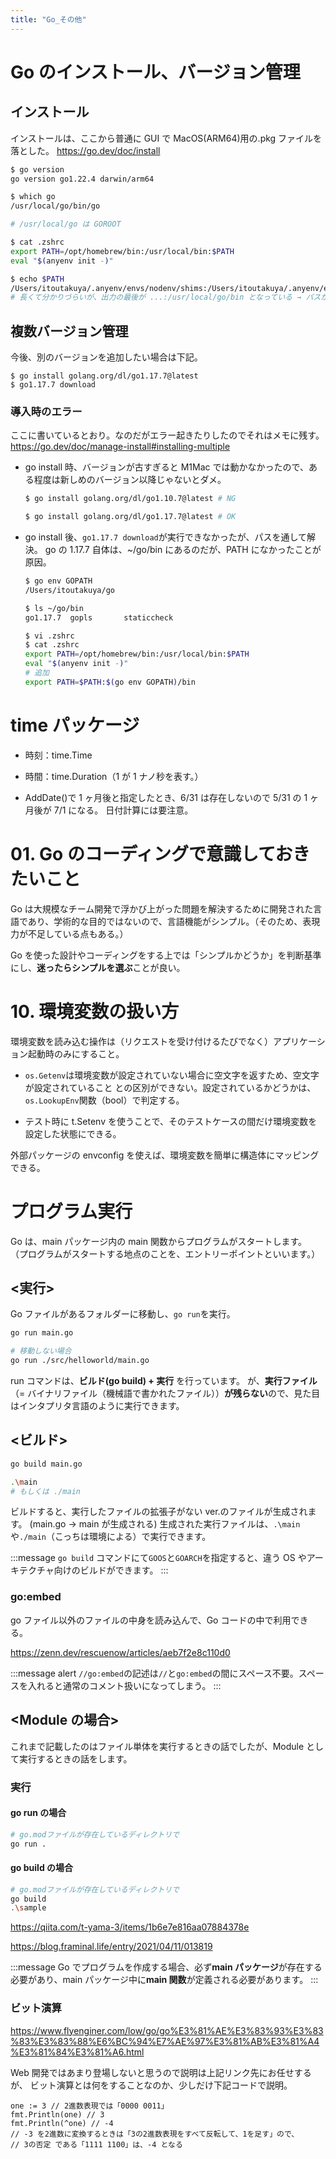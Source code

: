 ```yaml
---
title: "Go_その他"
---
```


# Go のインストール、バージョン管理

## インストール

インストールは、ここから普通に GUI で MacOS(ARM64)用の.pkg ファイルを落とした。
https://go.dev/doc/install

```sh
$ go version
go version go1.22.4 darwin/arm64

$ which go
/usr/local/go/bin/go

# /usr/local/go は GOROOT

$ cat .zshrc
export PATH=/opt/homebrew/bin:/usr/local/bin:$PATH
eval "$(anyenv init -)"

$ echo $PATH
/Users/itoutakuya/.anyenv/envs/nodenv/shims:/Users/itoutakuya/.anyenv/envs/nodenv/bin:/opt/homebrew/bin:/usr/local/bin:/opt/homebrew/bin:/opt/homebrew/sbin:/usr/local/bin:/System/Cryptexes/App/usr/bin:/usr/bin:/bin:/usr/sbin:/sbin:/var/run/com.apple.security.cryptexd/codex.system/bootstrap/usr/local/bin:/var/run/com.apple.security.cryptexd/codex.system/bootstrap/usr/bin:/var/run/com.apple.security.cryptexd/codex.system/bootstrap/usr/appleinternal/bin:/usr/local/go/bin
# 長くて分かりづらいが、出力の最後が ...:/usr/local/go/bin となっている → パスが通っている
```

## 複数バージョン管理

今後、別のバージョンを追加したい場合は下記。

```sh:go1.17.7の例
$ go install golang.org/dl/go1.17.7@latest
$ go1.17.7 download
```

### 導入時のエラー

ここに書いているとおり。なのだがエラー起きたりしたのでそれはメモに残す。
https://go.dev/doc/manage-install#installing-multiple

- go install 時、バージョンが古すぎると M1Mac では動かなかったので、ある程度は新しめのバージョン以降じゃないとダメ。

  ```sh
  $ go install golang.org/dl/go1.10.7@latest # NG

  $ go install golang.org/dl/go1.17.7@latest # OK
  ```

- go install 後、`go1.17.7 download`が実行できなかったが、パスを通して解決。
  go の 1.17.7 自体は、~/go/bin にあるのだが、PATH になかったことが原因。

  ```sh
  $ go env GOPATH
  /Users/itoutakuya/go

  $ ls ~/go/bin
  go1.17.7	gopls		staticcheck

  $ vi .zshrc
  $ cat .zshrc
  export PATH=/opt/homebrew/bin:/usr/local/bin:$PATH
  eval "$(anyenv init -)"
  # 追加
  export PATH=$PATH:$(go env GOPATH)/bin
  ```

# time パッケージ

- 時刻：time.Time
- 時間：time.Duration（1 が 1 ナノ秒を表す。）

- AddDate()で 1 ヶ月後と指定したとき、6/31 は存在しないので 5/31 の 1 ヶ月後が 7/1 になる。
  日付計算には要注意。

# 01. Go のコーディングで意識しておきたいこと

Go は大規模なチーム開発で浮かび上がった問題を解決するために開発された言語であり、学術的な目的ではないので、言語機能がシンプル。（そのため、表現力が不足している点もある。）

Go を使った設計やコーディングをする上では「シンプルかどうか」を判断基準にし、**迷ったらシンプルを選ぶ**ことが良い。

# 10. 環境変数の扱い方

環境変数を読み込む操作は（リクエストを受け付けるたびでなく）アプリケーション起動時のみにすること。

- `os.Getenv`は環境変数が設定されていない場合に空文字を返すため、空文字が設定されていること との区別ができない。設定されているかどうかは、`os.LookupEnv`関数（bool）で判定する。

- テスト時に t.Setenv を使うことで、そのテストケースの間だけ環境変数を設定した状態にできる。

外部パッケージの envconfig を使えば、環境変数を簡単に構造体にマッピングできる。

# プログラム実行

Go は、main パッケージ内の main 関数からプログラムがスタートします。
（プログラムがスタートする地点のことを、エントリーポイントといいます。）

## <実行>

Go ファイルがあるフォルダーに移動し、`go run`を実行。

```bash
go run main.go

# 移動しない場合
go run ./src/helloworld/main.go
```

run コマンドは、**ビルド(go build) + 実行** を行っています。
が、**実行ファイル**（= バイナリファイル（機械語で書かれたファイル））**が残らない**ので、見た目はインタプリタ言語のように実行できます。

## <ビルド>

```bash
go build main.go

.\main
# もしくは ./main
```

ビルドすると、実行したファイルの拡張子がない ver.のファイルが生成されます。
(main.go → main が生成される)
生成された実行ファイルは、`.\main`や`./main`（こっちは環境による）で実行できます。

:::message
`go build` コマンドにて`GOOS`と`GOARCH`を指定すると、違う OS やアーキテクチャ向けのビルドができます。
:::

### go:embed

go ファイル以外のファイルの中身を読み込んで、Go コードの中で利用できる。

https://zenn.dev/rescuenow/articles/aeb7f2e8c110d0

:::message alert
`//go:embed`の記述は`//`と`go:embed`の間にスペース不要。スペースを入れると通常のコメント扱いになってしまう。
:::

## <Module の場合>

これまで記載したのはファイル単体を実行するときの話でしたが、Module として実行するときの話をします。

### 実行

#### go run の場合

```bash
# go.modファイルが存在しているディレクトリで
go run .
```

#### go build の場合

```bash
# go.modファイルが存在しているディレクトリで
go build
.\sample
```

https://qiita.com/t-yama-3/items/1b6e7e816aa07884378e

https://blog.framinal.life/entry/2021/04/11/013819

:::message
Go でプログラムを作成する場合、必ず**main パッケージ**が存在する必要があり、main パッケージ中に**main 関数**が定義される必要があります。
:::

### ビット演算

https://www.flyenginer.com/low/go/go%E3%81%AE%E3%83%93%E3%83%83%E3%83%88%E6%BC%94%E7%AE%97%E3%81%AB%E3%81%A4%E3%81%84%E3%81%A6.html

Web 開発ではあまり登場しないと思うので説明は上記リンク先にお任せするが、
ビット演算とは何をすることなのか、少しだけ下記コードで説明。

```go:否定(^)だけピックアップ
one := 3 // 2進数表現では「0000 0011」
fmt.Println(one) // 3
fmt.Println(^one) // -4
// -3 を2進数に変換するときは「3の2進数表現をすべて反転して、1を足す」ので、
// 3の否定 である「1111 1100」は、-4 となる
```
